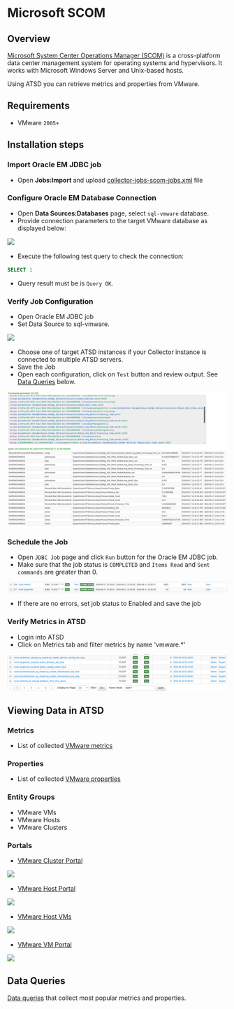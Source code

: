 # Microsoft SCOM
## Overview

[Microsoft System Center Operations Manager
(SCOM)](http://www.microsoft.com/en-us/server-cloud/products/system-center-2012-r2/ "Microsoft SCOM")
is a cross-platform data center management system for operating systems
and hypervisors. It works with Microsoft Windows Server and Unix-based
hosts.

Using ATSD you can retrieve metrics and properties from VMware.

## Requirements

- VMware `2005+`

## Installation steps

### Import Oracle EM JDBC job

* Open **Jobs:Import** and upload [collector-jobs-scom-jobs.xml](collector-jobs-scom-jobs.xml) file

### Configure Oracle EM Database Connection

* Open **Data Sources:Databases** page, select `sql-vmware` database.
* Provide connection parameters to the target VMware database as displayed below:

![](images/vmware-datasource.png)

* Execute the following test query to check the connection:

```SQL
SELECT 1
```

* Query result must be is `Query OK`.


### Verify Job Configuration

* Open Oracle EM JDBC job
* Set Data Source to sql-vmware.

![](images/vmware-job.png)

* Choose one of target ATSD instances if your Collector instance is connected to multiple ATSD servers.
* Save the Job
* Open each configuration, click on `Test` button and review output. See [Data Queries](#data-queries) below.

![](images/test_result.png)

### Schedule the Job

* Open `JDBC Job` page and click `Run` button for the Oracle EM JDBC job.
* Make sure that the job status is `COMPLETED` and `Items Read` and `Sent commands` are greater than 0.

![](images/test_run.png)

* If there are no errors, set job status to Enabled and save the job

### Verify Metrics in ATSD

* Login into ATSD
* Click on Metrics tab and filter metrics by name 'vmware.*'

![](images/atsd_metrics.png)

## Viewing Data in ATSD

### Metrics

* List of collected [VMware metrics](metric-list.md)

### Properties
* List of collected [VMware properties](properties-list.md)

### Entity Groups

- VMware VMs
- VMware Hosts
- VMware Clusters

### Portals

* [VMware Cluster Portal](http://axibase.com/chartlab/36ae5c9e/3/)

![](images/vmware_cluster_portal.png)

* [VMware Host Portal](http://axibase.com/chartlab/36ae5c9e)

![](images/vmware_host_portal.png)

* [VMware Host VMs](http://axibase.com/chartlab/36ae5c9e/2/)

![](images/vmware_hostvm_breakdown_portal.png)

* [ VMware VM Portal](http://axibase.com/chartlab/36ae5c9e/4/)

![](images/vmware_vm_portal.png)

## Data Queries
[Data queries](data-queries.md) that collect most popular metrics and properties.